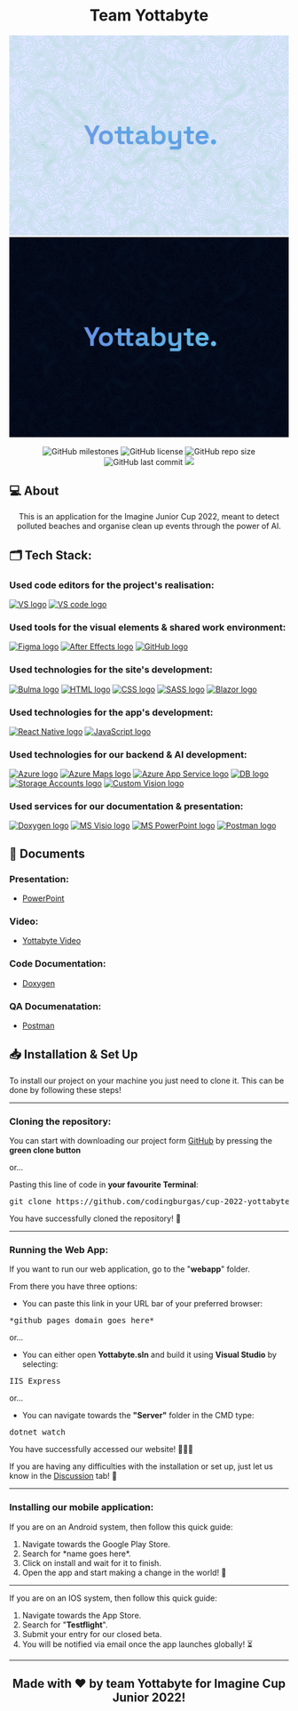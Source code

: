 <h1 align="center">Team Yottabyte</h1>

<p align = "center">
    <img src="img/banners/yottabyte-banner-light.png#gh-light-mode-only" />
    <img src="img/banners/yottabyte-banner-dark.png#gh-dark-mode-only"/>
</p>

<p align = "center">
    <img alt="GitHub milestones" src="https://img.shields.io/github/milestones/all/codingburgas/cup-2022-yottabyte?style=for-the-badge">
    <img alt="GitHub license" src="https://img.shields.io/github/license/codingburgas/cup-2022-yottabyte?style=for-the-badge">
    <img alt="GitHub repo size" src="https://img.shields.io/github/repo-size/codingburgas/cup-2022-yottabyte?style=for-the-badge">
    <img alt="GitHub last commit" src="https://img.shields.io/github/last-commit/codingburgas/cup-2022-yottabyte?style=for-the-badge">
    <img src="https://img.shields.io/github/languages/count/codingburgas/cup-2022-yottabyte?style=for-the-badge">
</p>

## 💻 About
<p align="center">This is an application for the Imagine Junior Cup 2022, meant to detect polluted beaches and organise clean up events through the power of AI.</p>

## 🗂️ Tech Stack:
### Used code editors for the project's realisation:
<p align="left">
    <a href="https://visualstudio.microsoft.com/vs/"><img src="https://img.icons8.com/color/344/visual-studio--v2.png" alt="VS logo" width=48px /></a>
    <a href="https://code.visualstudio.com/"><img src="https://img.icons8.com/color/344/visual-studio-code-2019.png" alt="VS code logo" width=48px /></a>
</p>

### Used tools for the visual elements & shared work environment:
<p align="left">
    <a href="https://www.figma.com/"><img src="https://img.icons8.com/color/344/figma--v1.png" alt="Figma logo" width=48px/></a>
    <a href="https://www.adobe.com/bg/products/aftereffects.html"><img src="https://img.icons8.com/color/344/adobe-after-effects--v1.png" alt="After Effects logo" width=52px/></a>
    <a href="https://github.com/"><img src="https://img.icons8.com/nolan/344/github.png" alt="GitHub logo" width=52px /></a>
</p>

### Used technologies for the site's development:
<p align="left">
    <a href="https://bulma.io/"><img src="https://iconape.com/wp-content/png_logo_vector/bulma-logo.png" alt="Bulma logo" width=32px /></a>
    <a href="https://developer.mozilla.org/en-US/docs/Glossary/HTML5"><img src="https://img.icons8.com/color/344/html-5--v1.png" alt="HTML logo" width=48px /></a>
    <a href="https://developer.mozilla.org/en-US/docs/Web/CSS"><img src="https://img.icons8.com/color/344/css3.png" alt="CSS logo" width=48px /></a>
    <a href="https://sass-lang.com/"><img src="https://img.icons8.com/color/344/sass.png" alt="SASS logo" width=48px /></a>
    <a href="https://dotnet.microsoft.com/en-us/apps/aspnet/web-apps/blazor"><img src="https://upload.wikimedia.org/wikipedia/commons/thumb/d/d0/Blazor.png/900px-Blazor.png?20201024035312" alt="Blazor logo" width=48px /></a>
</p>

### Used technologies for the app's development:
<p align="left">
    <a href="https://reactnative.dev/"><img src="https://img.icons8.com/color/344/react-native.png" alt="React Native logo" width=50px /></a>
    <a href="https://javascript.info/"><img src="https://img.icons8.com/color/344/javascript--v1.png" alt="JavaScript logo" width=54px /></a>
</p>

### Used technologies for our backend & AI development:
<p align="left">
    <a href="https://azure.microsoft.com/en-us/"><img src="https://img.icons8.com/fluency/344/azure-1.png" alt="Azure logo" width=48px /></a>
    <a href="https://azure.microsoft.com/en-us/services/azure-maps/"><img src="https://docs.microsoft.com/en-us/answers/storage/attachments/8698-azure-maps-arrow.png" alt="Azure Maps logo" width=38px /></a>
    <a href="https://azure.microsoft.com/en-us/services/app-service/"><img src="https://ms-azuretools.gallerycdn.vsassets.io/extensions/ms-azuretools/vscode-azureappservice/0.23.3/1650585198428/Microsoft.VisualStudio.Services.Icons.Default" alt="Azure App Service logo" width=48px /></a>
    <a href="https://azure.microsoft.com/en-us/products/azure-sql/database/"><img src="https://ms-azuretools.gallerycdn.vsassets.io/extensions/ms-azuretools/vscode-cosmosdb/0.18.1/1628816348156/Microsoft.VisualStudio.Services.Icons.Default" alt="DB logo" width=50px /></a>
    <a href="https://docs.microsoft.com/en-us/azure/storage/"><img src="https://ms-azuretools.gallerycdn.vsassets.io/extensions/ms-azuretools/vscode-azurestorage/0.13.0/1643236289029/Microsoft.VisualStudio.Services.Icons.Default" alt="Storage Accounts logo" width=48px /></a>
    <a href="https://www.customvision.ai/"><img src="https://www.customvision.ai/Images/logo.svg" alt="Custom Vision logo" width=50px /></a>
</p>

### Used services for our documentation & presentation:
<p align="left">
    <a href="https://www.doxygen.nl/"><img src="https://images-wixmp-ed30a86b8c4ca887773594c2.wixmp.com/i/6ac1857f-f453-48fa-b3b9-4033de693b17/dbd0jys-fde5ad33-8c95-4dea-83fc-56c72aea2eb1.png" alt="Doxygen logo" width=50px /></a>
    <a href="https://www.microsoft.com/bg-bg/microsoft-365/visio/flowchart-software"><img src="https://upload.wikimedia.org/wikipedia/commons/thumb/6/64/Microsoft_Office_Visio_%282019%29.svg/2149px-Microsoft_Office_Visio_%282019%29.svg.png" alt="MS Visio logo" width=54px /></a>
    <a href="https://www.microsoft.com/en-us/microsoft-365/powerpoint"><img src="https://upload.wikimedia.org/wikipedia/commons/thumb/0/0d/Microsoft_Office_PowerPoint_%282019%E2%80%93present%29.svg/640px-Microsoft_Office_PowerPoint_%282019%E2%80%93present%29.svg.png" alt="MS PowerPoint logo" width=54px /></a>
    <a href="https://www.postman.com/"><img src="https://res.cloudinary.com/postman/image/upload/t_team_logo/v1629869194/team/2893aede23f01bfcbd2319326bc96a6ed0524eba759745ed6d73405a3a8b67a8" alt="Postman logo" width=54px /></a>
</p>

## 📄 Documents
### Presentation:
- [PowerPoint]()
### Video:
  - [Yottabyte Video]()
### Code Documentation:
- [Doxygen](https://ssivanov19.github.io/yottabyte-docs/)
### QA Documenatation:
- [Postman](https://documenter.getpostman.com/view/14581342/UyxgHncX)

## 📥 Installation & Set Up
<p> To install our project on your machine you just need to clone it. This can be done by following these steps! </p>

<hr>

<h3><B>Cloning the repository:</B></h3>

You can start with downloading our project form [GitHub](https://github.com/codingburgas/cup-2022-yottabyte/archive/refs/heads/main.zip) by pressing the **green clone button**

or...

Pasting this line of code in **your favourite Terminal**:
<pre>git clone https://github.com/codingburgas/cup-2022-yottabyte.git</pre>
<p>You have successfully cloned the repository! 🥳</p>

<hr>

<h3><B>Running the Web App:</B></h3>
<p>If you want to run our web application, go to the "<B>webapp</B>" folder.
<p>From there you have three options:</p> 

<ul>
  <li>You can paste this link in your URL bar of your preferred browser:</li>
</ul>
<pre>*github pages domain goes here*</pre>

<p>or...</p>

<ul>
  <li>You can either open <B>Yottabyte.sln</B> and build it using <B>Visual Studio</B> by selecting:</li>
</ul> 
<pre>IIS Express</pre>

<p>or...</p>

<ul>
  <li>You can navigate towards the <B>"Server"</B> folder in the CMD type: </li>
</ul> 
<pre>dotnet watch</pre>

<p>You have successfully accessed our website! 👏👏👏</p>
<p>If you are having any difficulties with the installation or set up, just let us know in the <a href="https://github.com/codingburgas/cup-2022-yottabyte/discussions">Discussion</a> tab! 💬</p>

<hr>

<h3><B>Installing our mobile application:</B></h3>
<p>If you are on an Android system, then follow this quick guide:</p>
<ol>
  <li>Navigate towards the Google Play Store.</li>
  <li>Search for *name goes here*.</li>
  <li>Click on install and wait for it to finish.</li>
  <li>Open the app and start making a change in the world! 🌊</li>
</ol>

<hr>

<p>If you are on an IOS system, then follow this quick guide:</p>
<ol>
  <li>Navigate towards the App Store.</li>
  <li>Search for "<B>Testflight</B>".</li>
  <li>Submit your entry for our closed beta.</li>
  <li>You will be notified via email once the app launches globally! ⏳</li>
</ol>

<hr>

## <p align = "center">Made with ❤️ by team Yottabyte for <B>Imagine Cup Junior 2022!</B></p>
